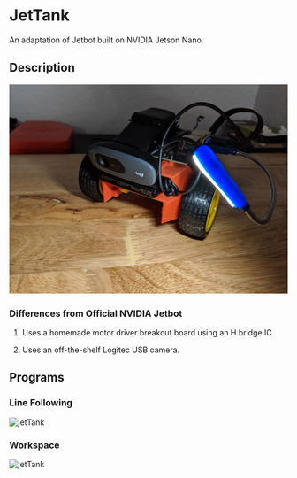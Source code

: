 # JetTank
An adaptation of Jetbot built on NVIDIA Jetson Nano.

## Description

![jetTank](https://github.com/estods3/JetTank/blob/master/documentation/IMG_20191010_211854.jpg)

### Differences from Official NVIDIA Jetbot
1. Uses a homemade motor driver breakout board using an H bridge IC.

2. Uses an off-the-shelf Logitec USB camera.

## Programs

### Line Following
![jetTank](https://github.com/estods3/JetTank/blob/master/documentation/linefollowing.gif)



### Workspace
![jetTank](https://github.com/estods3/JetTank/blob/master/documentation/workspace.gif)
